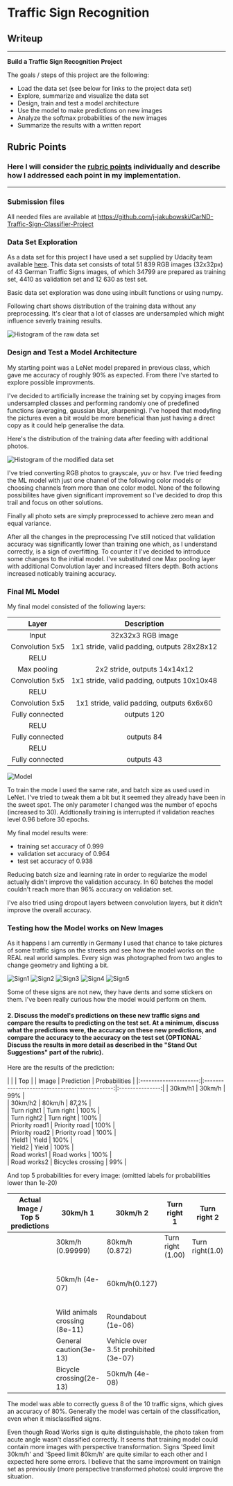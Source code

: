 # **Traffic Sign Recognition** 

## Writeup

---

**Build a Traffic Sign Recognition Project**

The goals / steps of this project are the following:
* Load the data set (see below for links to the project data set)
* Explore, summarize and visualize the data set
* Design, train and test a model architecture
* Use the model to make predictions on new images
* Analyze the softmax probabilities of the new images
* Summarize the results with a written report


[//]: # (Image References)

[Histogram_before]: ./Photos/histogram_before.png "Histogram_before"
[Histogram_after]: ./Photos/histogram_after.png "Histogram_after"
[photo1]: ./Photos/20210110_122908.jpg "Traffic Sign 1"
[photo2]: ./Photos/20210110_123748.jpg "Traffic Sign 2"
[photo3]: ./Photos/20210110_125839.jpg "Traffic Sign 3"
[photo4]: ./Photos/20210110_125910.jpg "Traffic Sign 4"
[photo5]: ./Photos/20210110_130157.jpg "Traffic Sign 5"
[model]: ./Photos/Model.PNG "Model"
## Rubric Points
### Here I will consider the [rubric points](https://review.udacity.com/#!/rubrics/481/view) individually and describe how I addressed each point in my implementation.  
---
### Submission files

All needed files are available at https://github.com/j-jakubowski/CarND-Traffic-Sign-Classifier-Project

### Data Set Exploration

As a data set for this project I have used a set supplied by Udacity team available [here]( https://s3-us-west-1.amazonaws.com/udacity-selfdrivingcar/traffic-signs-data.zip).
This data set consists of total 51 839 RGB images (32x32px) of 43 German Traffic Signs images, of which 34799 are prepared as training set, 4410 as validation set and  12 630 as test set.

Basic data set exploration was done using inbuilt functions or using numpy.


Following chart shows distribution of the training data without any preprocessing. It's clear that a lot of classes are undersampled which might influence severly training results.

![Histogram of the raw data set][Histogram_before]

### Design and Test a Model Architecture

My starting point was a LeNet model prepared in previous class, which gave me accuracy of roughly 90% as expected. From there I've started to explore possible improvments. 

I've decided to artificially increase the training set by copying images from undersampled classes and performing randomly one of predefined functions (averaging, gaussian blur, sharpening). I've hoped that modyfing the pictures even a bit would be more beneficial than just having a direct copy as it could help generalise the data.

Here's the distribution of the training data after feeding with additional photos.

![Histogram of the modified data set][Histogram_after]

I've tried converting RGB photos to grayscale, yuv or hsv. I've tried feeding the ML model with just one channel of the following color models or choosing channels from more than one color model. None of the following possibilites have given significant improvement so I've decided to drop this trail and focus on other solutions.

Finally all photo sets are simply preprocessed to achieve zero mean and equal variance.

After all the changes in the preprocessing I've still noticed that validation accuracy was significantly lower than training one which, as I understand correctly, is a sign of overfitting. To counter it I've decided to introduce some changes to the initial model. I've substituted one Max pooling layer with additional Convolution layer and increased filters depth. Both actions increased noticably training accuracy.


### Final ML Model 

My final model consisted of the following layers:

| Layer         		|     Description	        					| 
|:---------------------:|:---------------------------------------------:| 
| Input         		| 32x32x3 RGB image   							| 
| Convolution 5x5     	| 1x1 stride, valid padding, outputs 28x28x12 	|
| RELU					|												|
| Max pooling	      	| 2x2 stride,  outputs 14x14x12   				|
| Convolution 5x5	    | 1x1 stride, valid padding, outputs 10x10x48   |
| RELU					|												|
| Convolution 5x5	    | 1x1 stride, valid padding, outputs 6x6x60     |
| Fully connected		| outputs 120  									|
| RELU					|												|
| Fully connected		| outputs 84  									|
| RELU					|												|
| Fully connected		| outputs 43  									|

![Model][Model]

 
To train the mode I used the same rate, and batch size as used used in LeNet. I've tried to tweak them a bit but it seemed they already have been in the sweet spot. The only parameter I changed was the number of epochs (increased to 30). Addtionally training is interrupted if validation reaches level 0.96 before 30 epochs.

My final model results were:
* training set accuracy of 0.999
* validation set accuracy of 0.964
* test set accuracy of 0.938


Reducing batch size and learning rate in order to regularize the model actually didn't improve the validation accuracy. In 60 batches the model couldn't reach more than 96% accuracy on validation set.

I've also tried using dropout layers between convolution layers, but it didn't improve the overall accuracy.
 

### Testing how the Model works on New Images

As it happens I am currently in Germany I used that chance to take pictures of some traffic signs on the streets and see how the model works on the REAL real world samples. Every sign was photographed from two angles to change geometry and lighting a bit. 

![Sign1][photo1] ![Sign2][photo2] ![Sign3][photo3] 
![Sign4][photo4] ![Sign5][photo5]

Some of these signs are not new, they have dents and some stickers on them. I've been really curious how the model would perform on them. 

#### 2. Discuss the model's predictions on these new traffic signs and compare the results to predicting on the test set. At a minimum, discuss what the predictions were, the accuracy on these new predictions, and compare the accuracy to the accuracy on the test set (OPTIONAL: Discuss the results in more detail as described in the "Stand Out Suggestions" part of the rubric).

Here are the results of the prediction:

|                       |                                               |       Top       |
| Image			        |     Prediction	        					|  Probabilities  |
|:---------------------:|:---------------------------------------------:|:---------------:|
| 30km/h1       		| 30km/h   								     	|       99% 	  |   
| 30km/h2       		| 80km/h    									| 		87,2%     |   
| Turn right1  			| Turn right									| 		100% 	  |  
| Turn right2  			| Turn right									|		100% 	  |  
| Priority road1		| Priority road									|		100% 	  |  
| Priority road2  		| Priority road									|		100% 	  |  
| Yield1      		    | Yield							 				|		100% 	  |  
| Yield2      		    | Yield							 				|		100% 	  |  
| Road works1			| Road works        							| 		100% 	  |  
| Road works2			| Bicycles crossing      						|		99% 	  |  

And top 5 probabilities for every image: (omitted labels for probabilities lower than 1e-20)

| Actual Image / Top 5 predictions  | 30km/h 1                       | 30km/h 2                             | Turn right 1      | Turn right 2    | Priority Road 1     | Priority Road 2    | Yield 1     | Yield 2     | Road Works1     | Road Works2                       |
|-----------------------------------|--------------------------------|--------------------------------------|-------------------|-----------------|---------------------|--------------------|-------------|-------------|-----------------|-----------------------------------|
|                                   | 30km/h (0.99999)              | 80km/h (0.872)                       | Turn right (1.00) | Turn right(1.0) | Priority Road (1.0) | Priority Road(1.0) | Yield (1.0) | Yield (1.0) | Road Works(1.0) | Bicycle crossing (0.99999)        |
|                                   | 50km/h (4e-07)                 | 60km/h(0.127)                        |                   |                 |                     |                    |             |             |                 | Road narrows on the right (7e-08) |
|                                   | Wild animals crossing  (8e-11) | Roundabout (1e-06)                   |                   |                 |                     |                    |             |             |                 | Double curve (6e-16)              |
|                                   | General caution(3e-13)         | Vehicle over 3.5t prohibited (3e-07) |                   |                 |                     |                    |             |             |                 | Traffic signals (3e-17)           |
|                                   | Bicycle crossing(2e-13)        | 50km/h (4e-08)                       |                   |                 |                     |                    |             |             |                 | Road Works (4e-18)                |


The model was able to correctly guess 8 of the 10 traffic signs, which gives an accuracy of 80%. Generally the model was certain of the classification, even when it misclassified signs. 

Even though Road Works sign is quite distinguishable, the photo taken from acute angle wasn't classified correctly. It seems that training model could contain more images with perspective transformation. Signs 'Speed limit 30km/h' and 'Speed limit 80km/h' are quite similar to each other and I expected here some errors. I believe that the same improvment on trainign set as previously (more perspective transformed photos) could improve the situation.



